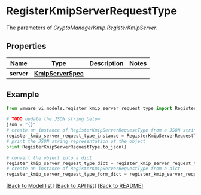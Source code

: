 # RegisterKmipServerRequestType

The parameters of *CryptoManagerKmip.RegisterKmipServer*. 

## Properties
Name | Type | Description | Notes
------------ | ------------- | ------------- | -------------
**server** | [**KmipServerSpec**](KmipServerSpec.md) |  | 

## Example

```python
from vmware_vi.models.register_kmip_server_request_type import RegisterKmipServerRequestType

# TODO update the JSON string below
json = "{}"
# create an instance of RegisterKmipServerRequestType from a JSON string
register_kmip_server_request_type_instance = RegisterKmipServerRequestType.from_json(json)
# print the JSON string representation of the object
print RegisterKmipServerRequestType.to_json()

# convert the object into a dict
register_kmip_server_request_type_dict = register_kmip_server_request_type_instance.to_dict()
# create an instance of RegisterKmipServerRequestType from a dict
register_kmip_server_request_type_form_dict = register_kmip_server_request_type.from_dict(register_kmip_server_request_type_dict)
```
[[Back to Model list]](../README.md#documentation-for-models) [[Back to API list]](../README.md#documentation-for-api-endpoints) [[Back to README]](../README.md)


